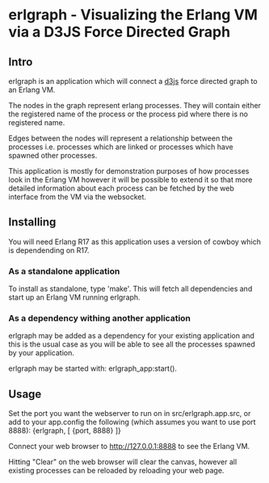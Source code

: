 # erlgraph - Visualizing the Erlang VM via a D3JS Force Directed Graph

## Intro
erlgraph is an application which will connect a [d3js](http://d3js.org) force directed graph to an Erlang VM.

The nodes in the graph represent erlang processes.  They will contain either the registered
name of the process or the process pid where there is no registered name.

Edges between the nodes will represent a relationship between the processes i.e. processes
which are linked or processes which have spawned other processes.

This application is mostly for demonstration purposes of how processes look in the Erlang VM
however it will be possible to extend it so that more detailed information about each process
can be fetched by the web interface from the VM via the websocket.


## Installing
You will need Erlang R17 as this application uses a version of cowboy which is dependending on R17.


### As a standalone application
To install as standalone, type 'make'.
This will fetch all dependencies and start up an Erlang VM running erlgraph.


### As a dependency withing another application
erlgraph may be added as a dependency for your existing application and this is the usual
case as you will be able to see all the processes spawned by your application.

erlgraph may be started with: erlgraph_app:start().


## Usage
Set the port you want the webserver to run on in src/erlgraph.app.src, or add to your
app.config the following (which assumes you want to use port 8888):
{erlgraph, [
    {port, 8888}
]}

Connect your web browser to http://127.0.0.1:8888 to see the Erlang VM.

Hitting "Clear" on the web browser will clear the canvas, however all existing processes
can be reloaded by reloading your web page.
